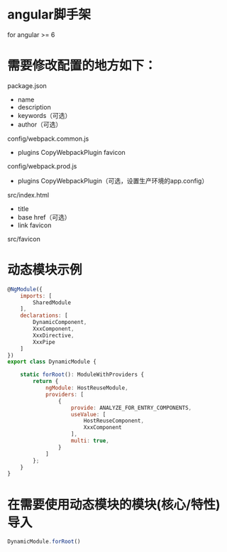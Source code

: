 # angular脚手架
for angular >= 6

# 需要修改配置的地方如下：

package.json
- name
- description
- keywords（可选）
- author（可选）


config/webpack.common.js
- plugins CopyWebpackPlugin favicon


config/webpack.prod.js
- plugins CopyWebpackPlugin（可选，设置生产环境的app.config）


src/index.html
- title
- base href（可选）
- link favicon


src/favicon


# 动态模块示例
```javascript
@NgModule({
    imports: [
        SharedModule
    ],
    declarations: [
        DynamicComponent,
        XxxComponent,
        XxxDirective,
        XxxPipe
    ]
})
export class DynamicModule {

    static forRoot(): ModuleWithProviders {
        return {
            ngModule: HostReuseModule,
            providers: [
                {
                    provide: ANALYZE_FOR_ENTRY_COMPONENTS,
                    useValue: [
                        HostReuseComponent,
                        XxxComponent
                    ],
                    multi: true,
                }
            ]
        };
    }
}
```

# 在需要使用动态模块的模块(核心/特性)导入
```javascript
DynamicModule.forRoot()
```